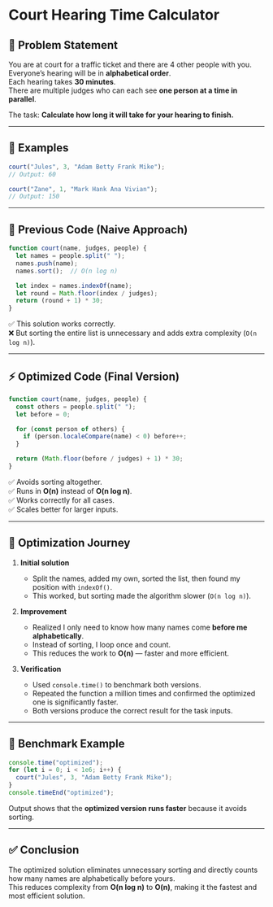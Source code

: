 # Court Hearing Time Calculator

## 📌 Problem Statement
You are at court for a traffic ticket and there are 4 other people with you.  
Everyone’s hearing will be in **alphabetical order**.  
Each hearing takes **30 minutes**.  
There are multiple judges who can each see **one person at a time in parallel**.  

The task: **Calculate how long it will take for your hearing to finish.**

---

## 🚀 Examples

```js
court("Jules", 3, "Adam Betty Frank Mike"); 
// Output: 60

court("Zane", 1, "Mark Hank Ana Vivian");   
// Output: 150
```

---

## 🧾 Previous Code (Naive Approach)

```js
function court(name, judges, people) {
  let names = people.split(" ");
  names.push(name);
  names.sort();  // O(n log n)

  let index = names.indexOf(name);
  let round = Math.floor(index / judges);
  return (round + 1) * 30;
}
```

✅ This solution works correctly.  
❌ But sorting the entire list is unnecessary and adds extra complexity (`O(n log n)`).

---

## ⚡ Optimized Code (Final Version)

```js
function court(name, judges, people) {
  const others = people.split(" ");
  let before = 0;

  for (const person of others) {
    if (person.localeCompare(name) < 0) before++;
  }

  return (Math.floor(before / judges) + 1) * 30;
}
```

✅ Avoids sorting altogether.  
✅ Runs in **O(n)** instead of **O(n log n)**.  
✅ Works correctly for all cases.  
✅ Scales better for larger inputs.  

---

## 🧠 Optimization Journey

1. **Initial solution**  
   - Split the names, added my own, sorted the list, then found my position with `indexOf()`.  
   - This worked, but sorting made the algorithm slower (`O(n log n)`).

2. **Improvement**  
   - Realized I only need to know how many names come **before me alphabetically**.  
   - Instead of sorting, I loop once and count.  
   - This reduces the work to **O(n)** — faster and more efficient.

3. **Verification**  
   - Used `console.time()` to benchmark both versions.  
   - Repeated the function a million times and confirmed the optimized one is significantly faster.  
   - Both versions produce the correct result for the task inputs.

---

## 🧪 Benchmark Example

```js
console.time("optimized");
for (let i = 0; i < 1e6; i++) {
  court("Jules", 3, "Adam Betty Frank Mike");
}
console.timeEnd("optimized");
```

Output shows that the **optimized version runs faster** because it avoids sorting.

---

## ✅ Conclusion
The optimized solution eliminates unnecessary sorting and directly counts how many names are alphabetically before yours.  
This reduces complexity from **O(n log n)** to **O(n)**, making it the fastest and most efficient solution.

